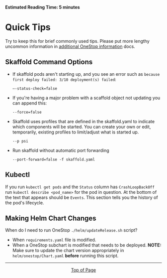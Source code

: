 **Estimated Reading Time: 5 minutes**
# Quick Tips
Try to keep this for brief commonly used tips. Please put more lengthy uncommon information in [additional OneStop information](additional-developer-info) docs.

## Skaffold Command Options
* If skaffold pods aren't starting up, and you see an error such as `because first deploy failed: 3/10 deployment(s) failed`:

    `—-status-check=false`
* If you're having a major problem with a scaffold object not updating you can append this:

    `--force=false`
    
* Skaffold uses profiles that are defined in the skaffold.yaml to indicate which components will be started. You can create your own or edit, temporarily, existing profiles to limit/adjust what is started up. 

    `--p psi`    

* Run skaffold without automatic port forwarding 

    `--port-forward=false -f skaffold.yaml`
 
## Kubectl
If you run `kubectl get pods` and the `Status` column has `CrashLoopBackOff` run `kubectl describe <pod_name>` for the pod in question. At the bottom of the text that appears should be `Events`. This section tells you the history of the pod's lifecycle.
 
## Making Helm Chart Changes
When do I need to run OneStop `./helm/updateRelease.sh` script?
- When `requirements.yaml` file is modified.
- When a OneStop subchart is modified that needs to be deployed. **NOTE:** Make sure to update the chart version appropriately in `helm/onestop/Chart.yaml` **before** running this script.

<hr>
<div align="center"><a href="#">Top of Page</a></div>
